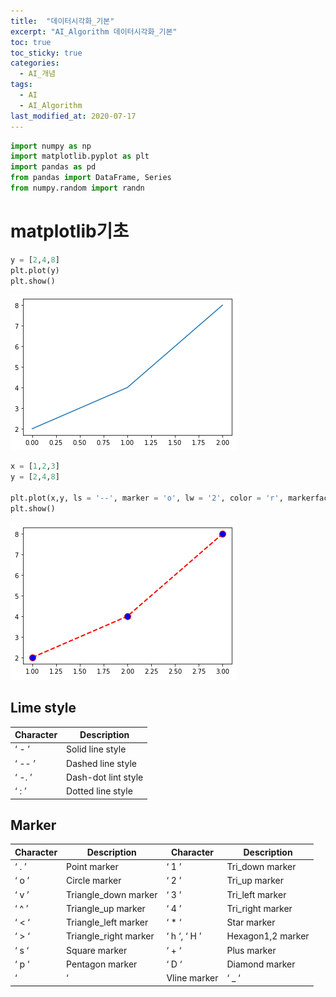 ```yaml
---
title:  "데이터시각화_기본"
excerpt: "AI_Algorithm 데이터시각화_기본"
toc: true
toc_sticky: true
categories:
  - AI_개념
tags:
  - AI
  - AI_Algorithm
last_modified_at: 2020-07-17
---
```


```python
import numpy as np
import matplotlib.pyplot as plt
import pandas as pd
from pandas import DataFrame, Series
from numpy.random import randn
```
# matplotlib기초

```python
y = [2,4,8]
plt.plot(y)
plt.show()
```

![데이터시각화기본_1](/assets/images/ai/데이터시각화기본_1.PNG)

```python
x = [1,2,3]
y = [2,4,8]

plt.plot(x,y, ls = '--', marker = 'o', lw = '2', color = 'r', markerfacecolor = 'B', markersize = 10)
plt.show()
```

![데이터시각화기본_2](/assets/images/ai/데이터시각화기본_2.PNG)

## Lime style

|Character| Description|
|---|---|
|‘ - ’| Solid line style|
|‘ -- ’| Dashed line style|
|‘ -. ’| Dash-dot lint style|
|‘ : ’| Dotted line style|

## Marker

|Character| Description |Character| Description|
|---|---|---|---|
| ‘ . ’| Point marker |‘ 1 ’| Tri_down marker |
|‘ o ’| Circle marker |‘ 2 ’| Tri_up marker |
|‘ v ’| Triangle_down marker |‘ 3 ’| Tri_left marker |
|‘ ^ ’| Triangle_up marker |‘ 4 ’| Tri_right marker |
|‘ < ‘| Triangle_left marker |‘ * ‘| Star marker |
|‘ > ‘| Triangle_right marker |‘ h ‘, ‘ H ’| Hexagon1,2 marker |
|‘ s ‘| Square marker |‘ + ‘| Plus marker |
|‘ p ‘| Pentagon marker |‘ D ‘| Diamond marker |
|‘ | ‘| Vline marker |‘ _ ‘| Hline marker|
